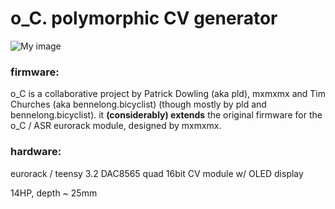 o_C. polymorphic CV generator
===

![My image](https://farm1.staticflickr.com/676/20090774694_b56e557693_b.jpg)


### firmware:

o_C is a collaborative project by Patrick Dowling (aka pld), mxmxmx and Tim Churches (aka bennelong.bicyclist) (though mostly by pld and bennelong.bicyclist). it **(considerably) extends** the original firmware for the o_C / ASR eurorack module, designed by mxmxmx.

### hardware:

eurorack / teensy 3.2 DAC8565 quad 16bit CV module w/ OLED display

14HP, depth ~ 25mm

